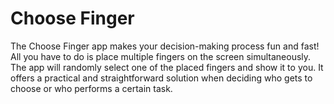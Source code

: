 # Choose Finger

The Choose Finger app makes your decision-making process fun and fast! All you have to do is place multiple fingers on the screen simultaneously. The app will randomly select one of the placed fingers and show it to you. It offers a practical and straightforward solution when deciding who gets to choose or who performs a certain task.